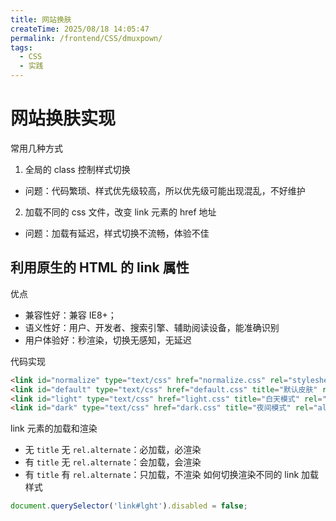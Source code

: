 ```yaml
---
title: 网站换肤
createTime: 2025/08/18 14:05:47
permalink: /frontend/CSS/dmuxpown/
tags:
  - CSS
  - 实践
---
```


# 网站换肤实现

常用几种方式

1. 全局的 class 控制样式切换

- 问题：代码繁琐、样式优先级较高，所以优先级可能出现混乱，不好维护

2. 加载不同的 css 文件，改变 link 元素的 href 地址

- 问题：加载有延迟，样式切换不流畅，体验不佳

## 利用原生的 HTML 的 link 属性

优点

- 兼容性好：兼容 IE8+；
- 语义性好：用户、开发者、搜索引擎、辅助阅读设备，能准确识别
- 用户体验好：秒渲染，切换无感知，无延迟

代码实现

```HTML
<link id="normalize" type="text/css" href="normalize.css" rel="stylesheet">
<link id="default" type="text/css" href="default.css" title="默认皮肤" rel="stylesheet">
<link id="light" type="text/css" href="light.css" title="白天模式" rel="alternate stylesheet">
<link id="dark" type="text/css" href="dark.css" title="夜间模式" rel="alternate stylesheet">
```

link 元素的加载和渲染

- 无 `title` 无 `rel.alternate`：必加载，必渲染
- 有 `title` 无 `rel.alternate`：会加载，会渲染
- 有 `title` 有 `rel.alternate`：只加载，不渲染
  如何切换渲染不同的 link 加载样式

```JavaScript
document.querySelector('link#lght').disabled = false;
```
